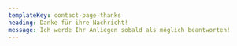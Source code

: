 ```yaml
---
templateKey: contact-page-thanks
heading: Danke für ihre Nachricht!
message: Ich werde Ihr Anliegen sobald als möglich beantworten!
---
```

